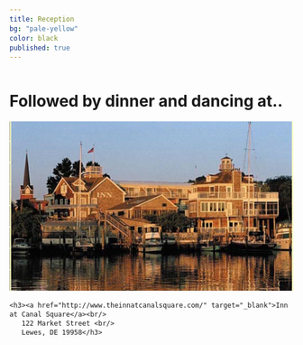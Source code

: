 ```yaml
---
title: Reception
bg: "pale-yellow"
color: black
published: true
---
```

<div class="row">
    
  <div class="small-12 large-12 columns reception">
    <h1>Followed by dinner and dancing at..</h1>
  </div>

  <div class="small-12 medium-8 small-centered medium-centered large-uncentered large-5 large-offset-1 columns ">
    <a href="http://www.theinnatcanalsquare.com/" target="_blank"><img src="/img/inn.jpg" /></a>
  </div>
  <div class="small-12 large-4 end columns reception-location">

    <h3><a href="http://www.theinnatcanalsquare.com/" target="_blank">Inn at Canal Square</a><br/>
       122 Market Street <br/>
       Lewes, DE 19958</h3>
  </div>
</div>